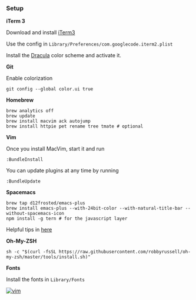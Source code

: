 ### Setup

**iTerm 3**

Download and install [iTerm3](https://www.iterm2.com/version3.html)

Use the config in `Library/Preferences/com.googlecode.iterm2.plist`

Install the [Dracula](https://draculatheme.com/iterm/) color scheme and activate it.

**Git**

Enable colorization

    git config --global color.ui true

**Homebrew**

    brew analytics off
    brew update
    brew install macvim ack autojump
    brew install httpie pet rename tree tmate # optional

**Vim**

Once you install MacVim, start it and run

    :BundleInstall

You can update plugins at any time by running

    :BundleUpdate

**Spacemacs**

    brew tap d12frosted/emacs-plus
    brew install emacs-plus --with-24bit-color --with-natural-title-bar --without-spacemacs-icon
    npm install -g tern # for the javascript layer

Helpful tips in [here](https://elixirforum.com/t/spacemacs-general-discussion-blog-posts-wiki/109?source_topic_id=3191)

**Oh-My-ZSH**

    sh -c "$(curl -fsSL https://raw.githubusercontent.com/robbyrussell/oh-my-zsh/master/tools/install.sh)"


**Fonts**

Install the fonts in `Library/Fonts`

[![vim](https://raw.github.com/9mm/dotfiles/master/.vim/screenshot.png)](https://raw.github.com/9mm/dotfiles/master/.vim/screenshot.png)
